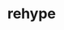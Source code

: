 ---
layout: post.njk
title: "rehype"
summary: "A plugin system for processing HTML files. Format, Minify, Process Markdown including a CLI."
thumb: "https://opengraph.githubassets.com/c3fcf6e44558545bf7281d897a7b4e13c226131ce6b16418e7e69b84490287/rehypejs/rehype"
links:
  - website: "https://go.raybo.org/4Sua"
category: shorts
tags:
- external
---